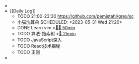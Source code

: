 -
- [[Daily Log]]
	- TODO 21:00-23:30 https://github.com/pemistahl/grex/sc
	- 小猫洗耳朵
	  SCHEDULED: <2023-05-31 Wed 21:20>
	- DONE Learn vim >[🍅🍅 50min](#agenda-pomo://?t=f-1685510539308-1500%2Cf-1685512716740-1500)
	- TODO 算法-搜索树 >[🍅 25min](#agenda-pomo://?t=f-1685514943231-1500)
	- TODO JavaScript深入
	- TODO React技术揭秘
	- TODO 正则
-